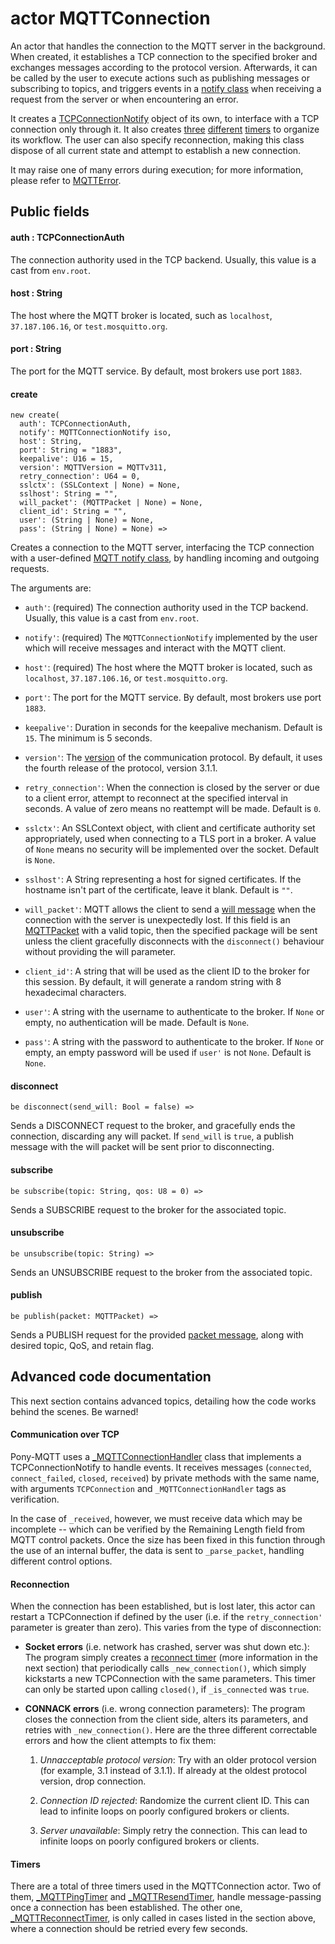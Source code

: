 # actor MQTTConnection

An actor that handles the connection to the MQTT server in the background. When created, it establishes a TCP connection to the specified broker and exchanges messages according to the protocol version. Afterwards, it can be called by the user to execute actions such as publishing messages or subscribing to topics, and triggers events in a [notify class](//classes/interface-mqttconnectionnotify.md) when receiving a request from the server or when encountering an error.

It creates a [TCPConnectionNotify](//classes/class-mqttconnectionhandler.md) object of its own, to interface with a TCP connection only through it. It also creates [three](//classes/class-mqttpingtimer.md) [different](//classes/class-mqttresendtimer.md) [timers](/classes/class-mqttreconnecttimer.md) to organize its workflow. The user can also specify reconnection, making this class dispose of all current state and attempt to establish a new connection.

It may raise one of many errors during execution; for more information, please refer to [MQTTError](//classes/type-mqtterror.md).

## Public fields

#### auth : TCPConnectionAuth

The connection authority used in the TCP backend. Usually, this value is a cast from `env.root`.

#### host : String

The host where the MQTT broker is located, such as `localhost`, `37.187.106.16`, or `test.mosquitto.org`.

#### port : String

The port for the MQTT service. By default, most brokers use port `1883`.

#### create

```pony
new create(
  auth': TCPConnectionAuth,
  notify': MQTTConnectionNotify iso,
  host': String,
  port': String = "1883",
  keepalive': U16 = 15,
  version': MQTTVersion = MQTTv311,
  retry_connection': U64 = 0,
  sslctx': (SSLContext | None) = None,
  sslhost': String = "",
  will_packet': (MQTTPacket | None) = None,
  client_id': String = "",
  user': (String | None) = None,
  pass': (String | None) = None) =>
```

Creates a connection to the MQTT server, interfacing the TCP connection with a user-defined [MQTT notify class](//classes/interface-mqttconnectionnotify.md), by handling incoming and outgoing requests.

The arguments are:

* `auth'`: \(required\) The connection authority used in the TCP backend. Usually, this value is a cast from `env.root`.

* `notify'`: \(required\) The `MQTTConnectionNotify` implemented by the user which will receive messages and interact with the MQTT client.

* `host'`: \(required\) The host where the MQTT broker is located, such as `localhost`, `37.187.106.16`, or `test.mosquitto.org`.

* `port'`: The port for the MQTT service. By default, most brokers use port `1883`.

* `keepalive'`: Duration in seconds for the keepalive mechanism. Default is `15`. The minimum is 5 seconds.

* `version'`: The [version](//classes/type-mqttversion.md) of the communication protocol. By default, it uses the fourth release of the protocol, version 3.1.1.

* `retry_connection'`: When the connection is closed by the server or due to a client error, attempt to reconnect at the specified interval in seconds. A value of zero means no reattempt will be made. Default is `0`.

* `sslctx'`: An SSLContext object, with client and certificate authority set appropriately, used when connecting to a TLS port in a broker. A value of `None` means no security will be implemented over the socket. Default is `None`.

* `sslhost'`: A String representing a host for signed certificates. If the hostname isn't part of the certificate, leave it blank. Default is `""`.

* `will_packet'`: MQTT allows the client to send a [will message](http://docs.oasis-open.org/mqtt/mqtt/v3.1.1/os/mqtt-v3.1.1-os.html#_Will_Flag) when the connection with the server is unexpectedly lost. If this field is an [MQTTPacket](//classes/class-mqttpacket.md) with a valid topic, then the specified package will be sent unless the client gracefully disconnects with the `disconnect()` behaviour without providing the will parameter.

* `client_id'`: A string that will be used as the client ID to the broker for this session. By default, it will generate a random string with 8 hexadecimal characters.

* `user'`: A string with the username to authenticate to the broker. If `None` or empty, no authentication will be made. Default is `None`.

* `pass'`: A string with the password to authenticate to the broker. If `None` or empty, an empty password will be used if `user'` is not `None`. Default is `None`.

#### disconnect

```pony
be disconnect(send_will: Bool = false) =>
```

Sends a DISCONNECT request to the broker, and gracefully ends the connection, discarding any will packet. If `send_will` is `true`, a publish message with the will packet will be sent prior to disconnecting.

#### subscribe

```pony
be subscribe(topic: String, qos: U8 = 0) =>
```

Sends a SUBSCRIBE request to the broker for the associated topic.

#### unsubscribe

```pony
be unsubscribe(topic: String) =>
```

Sends an UNSUBSCRIBE request to the broker from the associated topic.

#### publish

```pony
be publish(packet: MQTTPacket) =>
```

Sends a PUBLISH request for the provided [packet message](//classes/class-mqttpacket.md), along with desired topic, QoS, and retain flag.

## Advanced code documentation

This next section contains advanced topics, detailing how the code works behind the scenes. Be warned!

#### Communication over TCP

Pony-MQTT uses a [\_MQTTConnectionHandler](//classes/class-mqttconnectionhandler.md) class that implements a TCPConnectionNotify to handle events. It receives messages \(`connected`, `connect_failed`, `closed`, `received`\) by private methods with the same name, with arguments `TCPConnection` and `_MQTTConnectionHandler` tags as verification.

In the case of `_received`, however, we must receive data which may be incomplete -- which can be verified by the Remaining Length field from MQTT control packets. Once the size has been fixed in this function through the use of an internal buffer, the data is sent to `_parse_packet`, handling different control options.

#### Reconnection

When the connection has been established, but is lost later, this actor can restart a TCPConnection if defined by the user \(i.e. if the `retry_connection'` parameter is greater than zero\). This varies from the type of disconnection:

* **Socket errors** \(i.e. network has crashed, server was shut down etc.\): The program simply creates a [reconnect timer](/classes/class-mqttreconnecttimer.md) \(more information in the next section\) that periodically calls `_new_connection()`, which simply kickstarts a new TCPConnection with the same parameters. This timer can only be started upon calling `closed()`, if `_is_connected` was `true`.

* **CONNACK errors** \(i.e. wrong connection parameters\): The program closes the connection from the client side, alters its parameters, and retries with `_new_connection()`. Here are the three different correctable errors and how the client attempts to fix them:

  1. _Unnacceptable protocol version_: Try with an older protocol version \(for example, 3.1 instead of 3.1.1\). If already at the oldest protocol version, drop connection.

  2. _Connection ID rejected_: Randomize the current client ID. This can lead to infinite loops on poorly configured brokers or clients.

  3. _Server unavailable_: Simply retry the connection. This can lead to infinite loops on poorly configured brokers or clients.

#### Timers

There are a total of three timers used in the MQTTConnection actor. Two of them, [\_MQTTPingTimer](//classes/class-mqttpingtimer.md) and [\_MQTTResendTimer](//classes/class-mqttresendtimer.md), handle message-passing once a connection has been established. The other one, [\_MQTTReconnectTimer](/classes/class-mqttreconnecttimer.md), is only called in cases listed in the section above, where a connection should be retried every few seconds.
